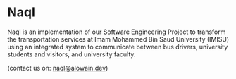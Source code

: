 # Naql

Naql is an implementation of our Software Engineering Project to transform the transportation services at Imam Mohammed Bin Saud University (IMISU) using an integrated system to communicate between bus drivers, university students and visitors, and university faculty.

(contact us on: naql@alowain.dev)
